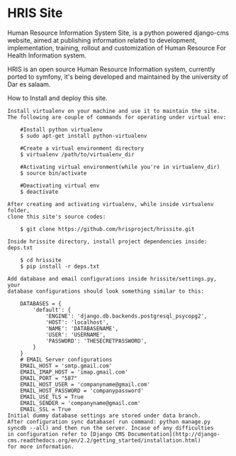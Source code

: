 HRIS Site
==========
Human Resource Information System Site, is a python powered django-cms website,
aimed at publishing information related to development, implementation, training,
rollout and customization of Human Resource For Health Information system.

HRIS is an open source Human Resource Information system, currently ported to
symfony, it's being developed and maintained by the university of Dar es salaam.

How to Install and deploy this site.
~~~~~~~~~~~~~~~~~~~~~~~~~~~~~~~~~~~~
Install virtualenv on your machine and use it to maintain the site.
The following are couple of commands for operating under virtual env:

	#Install python virtualenv
	$ sudo apt-get install python-virtualenv
	
	#Create a virtual environment directory
	$ virtualenv /path/to/virtualenv_dir
	
	#Activating virtual environment(while you're in virtualenv_dir)
	$ source bin/activate
	
	#Deactivating virtual env
	$ deactivate

After creating and activating virtualenv, while inside virtualenv folder,
clone this site's source codes:
	
	$ git clone https://github.com/hrisproject/hrissite.git

Inside hrissite directory, install project dependencies inside: deps.txt
	
	$ cd hrissite
	$ pip install -r deps.txt

Add database and email configurations inside hrissite/settings.py, your
database configurations should look something similar to this:
	
	DATABASES = {
		'default': {
			'ENGINE': 'django.db.backends.postgresql_psycopg2',
			'HOST': 'localhost',
			'NAME': 'DATABASENAME',
			'USER': 'USERNAME',
			'PASSWORD': 'THESECRETPASSWORD',
		}
	}
	# EMAIL Server configurations
	EMAIL_HOST = 'smtp.gmail.com'
	EMAIL_IMAP_HOST = 'imap.gmail.com'
	EMAIL_PORT = "587"
	EMAIL_HOST_USER = 'companyname@gmail.com'
	EMAIL_HOST_PASSWORD = 'companypassword'
	EMAIL_USE_TLS = True
	EMAIL_SENDER = 'companyname@gmail.com'
	EMAIL_SSL = True
Initial dummy database settings are stored under data branch.
After configuration sync database( run command: python manage.py syncdb --all) and then run the server. Incase of any difficulties
in configuration refer to [Django CMS Documentation](http://django-cms.readthedocs.org/en/2.2/getting_started/installation.html)
for more information.
